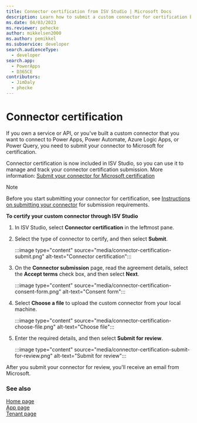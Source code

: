 ```yaml
---
title: Connector certification from ISV Studio | Microsoft Docs
description: Learn how to submit a custom connector for certification by using ISV Studio.
ms.date: 04/03/2023
ms.reviewer: pehecke
author: mikkelsen2000
ms.author: pemikkel
ms.subservice: developer
search.audienceType: 
  - developer
search.app: 
  - PowerApps
  - D365CE
contributors: 
  - JimDaly
  - phecke 
---
```


# Connector certification

If you own a service or API, or you've built a custom connector that you want to connect to Power Apps, Power Automate, Azure Logic Apps, or Power Query, you need to submit your connector to Microsoft for certification.

Connector certification is now included in ISV Studio, so you can use it to manage and track your connector certification submission. More information: [Submit your connector for Microsoft certification](/connectors/custom-connectors/submit-certification)

> [!NOTE]
> Before you start submitting your connector for certification, see [Instructions on submitting your connector](/connectors/custom-connectors/certification-submission) for submission requirements.

**To certify your custom connector through ISV Studio**

1. In ISV Studio, select **Connector certification** in the leftmost pane.

2. Select the type of connector to certify, and then select **Submit**.

   :::image type="content" source="media/connector-certification-submit.png" alt-text="Connector certification":::

3. On the **Connector submission** page, read the agreement details, select the **Accept terms** check box, and then select **Next**.

   :::image type="content" source="media/connector-certification-consent-form.png" alt-text="Consent form":::

4. Select **Choose a file** to upload the custom connector from your local machine. 

   :::image type="content" source="media/connector-certification-choose-file.png" alt-text="Choose file":::

5. Enter the required details, and then select **Submit for review**.
   
   :::image type="content" source="media/connector-certification-submit-for-review.png" alt-text="Submit for review":::

After you submit your connector for review, you'll receive an email from Microsoft.

### See also

[Home page](home.md)<br/>
[App page](app.md)<br/>
[Tenant page](tenant.md)